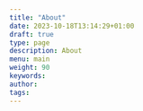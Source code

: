 ```yaml
---
title: "About"
date: 2023-10-18T13:14:29+01:00
draft: true
type: page
description: About
menu: main
weight: 90
keywords:
author: 
tags: 
---
```


